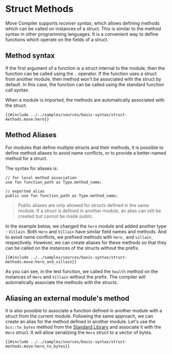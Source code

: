# Struct Methods

Move Compiler supports *receiver syntax*, which allows defining methods which can be called on instances of a struct. This is similar to the method syntax in other programming languages. It is a convenient way to define functions which operate on the fields of a struct.

## Method syntax

If the first argument of a function is a struct internal to the module, then the function can be called using the `.` operator. If the function uses a struct from another module, then method won't be associated with the struct by default. In this case, the function can be called using the standard function call syntax.

When a module is imported, the methods are automatically associated with the struct.

```move
{{#include ../../samples/sources/basic-syntax/struct-methods.move:hero}}
```

## Method Aliases

For modules that define multiple structs and their methods, it is possible to define method aliases to avoid name conflicts, or to provide a better-named method for a struct.

The syntax for aliases is:
```move
// for local method association
use fun function_path as Type.method_name;

// exported alias
public use fun function_path as Type.method_name;
```

> Public aliases are only allowed for structs defined in the same module. If a struct is defined in another module, an alias can still be created but cannot be made public.

In the example below, we changed the `hero` module and added another type - `Villain`. Both `Hero` and `Villain` have similar field names and methods. And to avoid name conflicts, we prefixed methods with `hero_` and `villain_` respectively. However, we can create aliases for these methods so that they can be called on the instances of the structs without the prefix.

```move
{{#include ../../samples/sources/basic-syntax/struct-methods.move:hero_and_villain}}
```

As you can see, in the test function, we called the `health` method on the instances of `Hero` and `Villain` without the prefix. The compiler will automatically associate the methods with the structs.

## Aliasing an external module's method

It is also possible to associate a function defined in another module with a struct from the current module. Following the same approach, we can create an alias for the method defined in another module. Let's use the `bcs::to_bytes` method from the [Standard Library](./standard-library.md) and associate it with the `Hero` struct. It will allow serializing the `Hero` struct to a vector of bytes.

```move
{{#include ../../samples/sources/basic-syntax/struct-methods.move:hero_to_bytes}}
```
